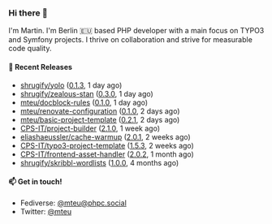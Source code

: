### Hi there 👋

I'm Martin. I'm Berlin 🇪🇺 based PHP developer with a main focus on TYPO3 and Symfony projects. I thrive on
collaboration and strive for measurable code quality.

#### 🚀 Recent Releases

- [shrugify/yolo](https://github.com/shrugify/yolo) ([0.1.3](https://github.com/shrugify/yolo/releases/tag/0.1.3), 1 day ago)
- [shrugify/zealous-stan](https://github.com/shrugify/zealous-stan) ([0.3.0](https://github.com/shrugify/zealous-stan/releases/tag/0.3.0), 1 day ago)
- [mteu/docblock-rules](https://github.com/mteu/docblock-rules) ([0.1.0](https://github.com/mteu/docblock-rules/releases/tag/0.1.0), 1 day ago)
- [mteu/renovate-configuration](https://github.com/mteu/renovate-configuration) ([0.1.0](https://github.com/mteu/renovate-configuration/releases/tag/0.1.0), 2 days ago)
- [mteu/basic-project-template](https://github.com/mteu/basic-project-template) ([0.2.1](https://github.com/mteu/basic-project-template/releases/tag/0.2.1), 2 days ago)
- [CPS-IT/project-builder](https://github.com/CPS-IT/project-builder) ([2.1.0](https://github.com/CPS-IT/project-builder/releases/tag/2.1.0), 1 week ago)
- [eliashaeussler/cache-warmup](https://github.com/eliashaeussler/cache-warmup) ([2.0.1](https://github.com/eliashaeussler/cache-warmup/releases/tag/2.0.1), 2 weeks ago)
- [CPS-IT/typo3-project-template](https://github.com/CPS-IT/typo3-project-template) ([1.5.3](https://github.com/CPS-IT/typo3-project-template/releases/tag/1.5.3), 2 weeks ago)
- [CPS-IT/frontend-asset-handler](https://github.com/CPS-IT/frontend-asset-handler) ([2.0.2](https://github.com/CPS-IT/frontend-asset-handler/releases/tag/2.0.2), 1 month ago)
- [shrugify/skribbl-wordlists](https://github.com/shrugify/skribbl-wordlists) ([1.0.0](https://github.com/shrugify/skribbl-wordlists/releases/tag/1.0.0), 4 months ago)

#### 📫 Get in touch!

- Fediverse: [@mteu@phpc.social](https://phpc.social/@mteu)
- Twitter: [@mteu](https://twitter.com/mteu)
